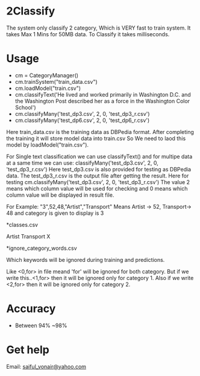 # 2Classify

The system only classify 2 category, Which is VERY fast to train system. It takes Max 1 Mins for 50MB data.
To Classify it takes milliseconds.

# Usage

* cm = CategoryManager()
* cm.trainSystem("train_data.csv")
* cm.loadModel("train.csv")
* cm.classifyText('He lived and worked primarily in Washington D.C. and the Washington Post described her as a force in the Washington Color School')
* cm.classifyMany('test_dp3.csv', 2, 0, 'test_dp3_r.csv')
* cm.classifyMany('test_dp6.csv', 2, 0, 'test_dp6_r.csv')

Here train_data.csv is the training data as DBPedia format. After completing the training it will store model data into train.csv
So We need to laod this model by loadModel("train.csv").

For Single text classification we can use classifyText() and for multipe data at a same time we can use: classifyMany('test_dp3.csv', 2, 0, 'test_dp3_r.csv')
Here test_dp3.csv is also provided for testing as DBPedia data. The test_dp3_r.csv is the output file after getting the result.
Here for testing cm.classifyMany('test_dp3.csv', 2, 0, 'test_dp3_r.csv') The value 2 means which column value will be used for checking and 0 means which column value will be displayed in result file.

For Example:
"3",52,48,"Artist","Transport"
Means Artist -> 52, Transport-> 48 and category is given to display is 3


*classes.csv

Artist
Transport
X

*ignore_category_words.csv

Which keywords will be ignored during training and predictions.

Like <0,for> in file meand 'for' will be ignored for both category. But if we write this..<1,for> then it will be ignored only for category 1.
Also if we write <2,for> then it will be ignored only for category 2.

# Accuracy

* Between 94% ~98%

# Get help

Email: saiful_vonair@yahoo.com
